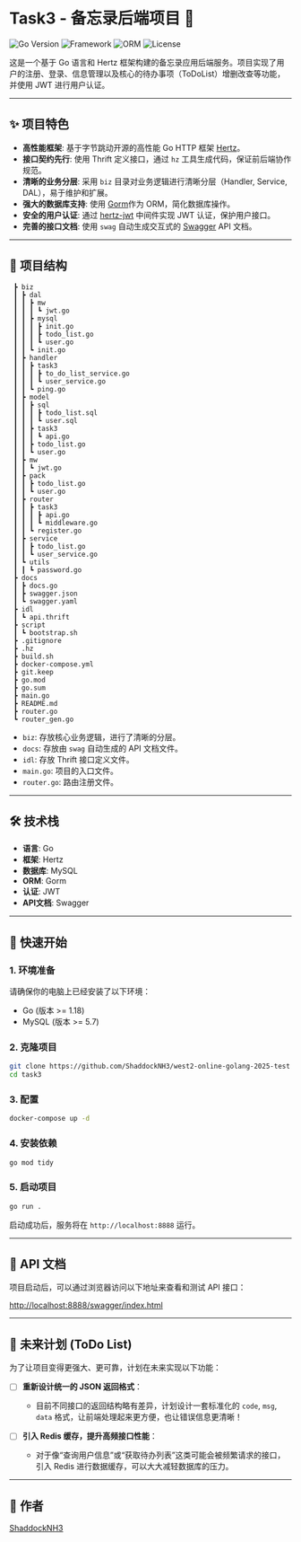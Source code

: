 # Task3 - 备忘录后端项目 📝

![Go Version](https://img.shields.io/badge/Go-1.18%2B-blue.svg)
![Framework](https://img.shields.io/badge/Framework-Hertz-orange.svg)
![ORM](https://img.shields.io/badge/ORM-Gorm-brightgreen.svg)
![License](https://img.shields.io/badge/License-MIT-lightgrey.svg)

这是一个基于 Go 语言和 Hertz 框架构建的备忘录应用后端服务。项目实现了用户的注册、登录、信息管理以及核心的待办事项（ToDoList）增删改查等功能，并使用 JWT 进行用户认证。

---

## ✨ 项目特色

*   **高性能框架**: 基于字节跳动开源的高性能 Go HTTP 框架 [Hertz](https://github.com/cloudwego/hertz)。
*   **接口契约先行**: 使用 Thrift 定义接口，通过 `hz` 工具生成代码，保证前后端协作规范。
*   **清晰的业务分层**: 采用 `biz` 目录对业务逻辑进行清晰分层（Handler, Service, DAL），易于维护和扩展。
*   **强大的数据库支持**: 使用 [Gorm](https://gorm.io/)作为 ORM，简化数据库操作。
*   **安全的用户认证**: 通过 [hertz-jwt](https://github.com/hertz-contrib/jwt) 中间件实现 JWT 认证，保护用户接口。
*   **完善的接口文档**: 使用 `swag` 自动生成交互式的 [Swagger](https://swagger.io/) API 文档。

---

## 📂 项目结构

```task3
 ┣ biz
 ┃ ┣ dal
 ┃ ┃ ┣ mw
 ┃ ┃ ┃ ┗ jwt.go
 ┃ ┃ ┣ mysql
 ┃ ┃ ┃ ┣ init.go
 ┃ ┃ ┃ ┣ todo_list.go
 ┃ ┃ ┃ ┗ user.go
 ┃ ┃ ┗ init.go
 ┃ ┣ handler
 ┃ ┃ ┣ task3
 ┃ ┃ ┃ ┣ to_do_list_service.go
 ┃ ┃ ┃ ┗ user_service.go
 ┃ ┃ ┗ ping.go
 ┃ ┣ model
 ┃ ┃ ┣ sql
 ┃ ┃ ┃ ┣ todo_list.sql
 ┃ ┃ ┃ ┗ user.sql
 ┃ ┃ ┣ task3
 ┃ ┃ ┃ ┗ api.go
 ┃ ┃ ┣ todo_list.go
 ┃ ┃ ┗ user.go
 ┃ ┣ mw
 ┃ ┃ ┗ jwt.go
 ┃ ┣ pack
 ┃ ┃ ┣ todo_list.go
 ┃ ┃ ┗ user.go
 ┃ ┣ router
 ┃ ┃ ┣ task3
 ┃ ┃ ┃ ┣ api.go
 ┃ ┃ ┃ ┗ middleware.go
 ┃ ┃ ┗ register.go
 ┃ ┣ service
 ┃ ┃ ┣ todo_list.go
 ┃ ┃ ┗ user_service.go
 ┃ ┗ utils
 ┃ ┃ ┗ password.go
 ┣ docs
 ┃ ┣ docs.go
 ┃ ┣ swagger.json
 ┃ ┗ swagger.yaml
 ┣ idl
 ┃ ┗ api.thrift
 ┣ script
 ┃ ┗ bootstrap.sh
 ┣ .gitignore
 ┣ .hz
 ┣ build.sh
 ┣ docker-compose.yml
 ┣ git.keep
 ┣ go.mod
 ┣ go.sum
 ┣ main.go
 ┣ README.md
 ┣ router.go
 ┗ router_gen.go
```
*   `biz`: 存放核心业务逻辑，进行了清晰的分层。
*   `docs`: 存放由 `swag` 自动生成的 API 文档文件。
*   `idl`: 存放 Thrift 接口定义文件。
*   `main.go`: 项目的入口文件。
*   `router.go`: 路由注册文件。
---

## 🛠️ 技术栈

*   **语言**: Go
*   **框架**: Hertz
*   **数据库**: MySQL
*   **ORM**: Gorm
*   **认证**: JWT
*   **API文档**: Swagger

---

## 🚀 快速开始

### 1. 环境准备

请确保你的电脑上已经安装了以下环境：
*   Go (版本 >= 1.18)
*   MySQL (版本 >= 5.7)

### 2. 克隆项目

```bash
git clone https://github.com/ShaddockNH3/west2-online-golang-2025-test
cd task3
```

### 3. 配置

```bash
docker-compose up -d
```

### 4. 安装依赖

```bash
go mod tidy
```

### 5. 启动项目

```bash
go run .
```
启动成功后，服务将在 `http://localhost:8888` 运行。

---

## 📖 API 文档

项目启动后，可以通过浏览器访问以下地址来查看和测试 API 接口：

[http://localhost:8888/swagger/index.html](http://localhost:8888/swagger/index.html)

---

## 📝 未来计划 (ToDo List)

为了让项目变得更强大、更可靠，计划在未来实现以下功能：

-   [ ] **重新设计统一的 JSON 返回格式**：
    *   目前不同接口的返回结构略有差异，计划设计一套标准化的 `code`, `msg`, `data` 格式，让前端处理起来更方便，也让错误信息更清晰！

-   [ ] **引入 Redis 缓存，提升高频接口性能**：
    *   对于像“查询用户信息”或“获取待办列表”这类可能会被频繁请求的接口，引入 Redis 进行数据缓存，可以大大减轻数据库的压力。

---

## 👤 作者

[ShaddockNH3](https://github.com/ShaddockNH3)